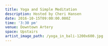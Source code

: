 ```yaml
---
title: Yoga and Simple Meditation
description: Hosted by Cheri Hansen
date: 2016-10-15T09:00:00.000Z
time: '3:30 pm'
venue: Downtown Artery
space: Upstairs
artist_image_path: /yoga_in_bali-1200x600.jpg
---
```



